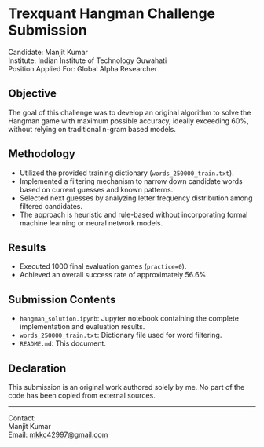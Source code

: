 # Trexquant Hangman Challenge Submission

Candidate: Manjit Kumar  
Institute: Indian Institute of Technology Guwahati  
Position Applied For: Global Alpha Researcher  

## Objective  
The goal of this challenge was to develop an original algorithm to solve the Hangman game with maximum possible accuracy, ideally exceeding 60%, without relying on traditional n-gram based models.

## Methodology  
- Utilized the provided training dictionary (`words_250000_train.txt`).  
- Implemented a filtering mechanism to narrow down candidate words based on current guesses and known patterns.  
- Selected next guesses by analyzing letter frequency distribution among filtered candidates.  
- The approach is heuristic and rule-based without incorporating formal machine learning or neural network models.

## Results  
- Executed 1000 final evaluation games (`practice=0`).  
- Achieved an overall success rate of approximately 56.6%.

## Submission Contents  
- `hangman_solution.ipynb`: Jupyter notebook containing the complete implementation and evaluation results.  
- `words_250000_train.txt`: Dictionary file used for word filtering.  
- `README.md`: This document.

## Declaration  
This submission is an original work authored solely by me. No part of the code has been copied from external sources.

---

Contact:  
Manjit Kumar  
Email: mkkc42997@gmail.com
